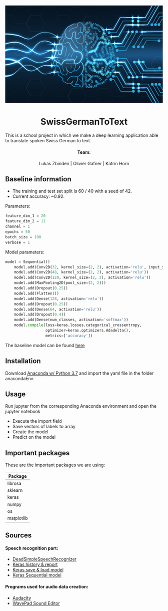 ![Deep Learning](https://github.com/luke-z/SwissGermanToText/blob/master/img/header.jpg)

<h1 align="center">SwissGermanToText</h1>

This is a school project in which we make a deep learning application able to translate spoken Swiss German to text.

<h4 align="center">Team:</h4>
<p align="center">Lukas Zbinden | Olivier Gafner | Katrin Horn</p>

## Baseline information

- The training and test set split is 60 / 40 with a seed of 42.
- Current accuracy: ~0.92.

Parameters:

```python
feature_dim_1 = 20
feature_dim_2 = 11
channel = 1
epochs = 50
batch_size = 100
verbose = 1
```

Model parameters:

```python
model = Sequential()
    model.add(Conv2D(32, kernel_size=(2, 2), activation='relu', input_shape=(feature_dim_1, feature_dim_2, channel)))
    model.add(Conv2D(48, kernel_size=(2, 2), activation='relu'))
    model.add(Conv2D(120, kernel_size=(2, 2), activation='relu'))
    model.add(MaxPooling2D(pool_size=(2, 2)))
    model.add(Dropout(0.25))
    model.add(Flatten())
    model.add(Dense(128, activation='relu'))
    model.add(Dropout(0.25))
    model.add(Dense(64, activation='relu'))
    model.add(Dropout(0.4))
    model.add(Dense(num_classes, activation='softmax'))
    model.compile(loss=keras.losses.categorical_crossentropy,
                  optimizer=keras.optimizers.Adadelta(),
                  metrics=['accuracy'])
```

The baseline model can be found [here](https://github.com/luke-z/SwissGermanToText/tree/master/models)

## Installation

Download [Anaconda w/ Python 3.7](https://www.anaconda.com/download/) and import the yaml file in the folder anacondaEnv.

## Usage

Run jupyter from the corresponding Anaconda environment and open the jupyter notebook

- Execute the import field
- Save vectors of labels to array
- Create the model
- Predict on the model

## Important packages

These are the important packages we are using:

| Package     |
| ----------  |
| librosa     |
| sklearn     |
| keras       |
| numpy       |
| os          |
| matplotlib  |

## Sources
#### Speech recognition part:
- [DeadSimpleSpeechRecognizer](https://github.com/manashmndl/DeadSimpleSpeechRecognizer)
- [Keras history & report](https://www.kaggle.com/danbrice/keras-plot-history-full-report-and-grid-search)
- [Keras save & load model](https://www.pyimagesearch.com/2018/12/10/keras-save-and-load-your-deep-learning-models/)
- [Keras Sequential model](https://keras.io/getting-started/sequential-model-guide/)

#### Programs used for audio data creation:
- [Audacity](https://www.audacityteam.org/download/)
- [WavePad Sound Editor](https://www.nch.com.au/wavepad/index.html)
